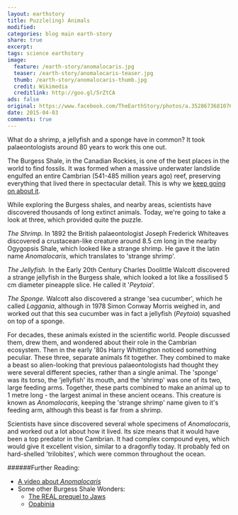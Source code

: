 ```yaml
---
layout: earthstory
title: Puzzle(ing) Animals
modified:
categories: blog main earth-story
share: true
excerpt:
tags: science earthstory
image:
  feature: /earth-story/anomalocaris.jpg
  teaser: /earth-story/anomalocaris-teaser.jpg
  thumb: /earth-story/anomalocaris-thumb.jpg
  credit: Wikimedia
  creditlink: http://goo.gl/5rZtCA
ads: false
original: https://www.facebook.com/TheEarthStory/photos/a.352867368107647.80532.352857924775258/856256574435388/?type=1
date: 2015-04-03
comments: true
---
```


What do a shrimp, a jellyfish and a sponge have in common? It took palaeontologists around 80 years to work this one out.

The Burgess Shale, in the Canadian Rockies, is one of the best places in the world to find fossils. It was formed when a massive underwater landslide engulfed an entire Cambrian (541-485 million years ago) reef, preserving everything that lived there in spectacular detail. This is why we [keep going on about it](http://on.fb.me/Riw7KU
).

While exploring the Burgess shales, and nearby areas, scientists have discovered thousands of long extinct animals. Today, we're going to take a look at three, which provided quite the puzzle.

*The Shrimp.*
In 1892 the British palaeontologist Joseph Frederick Whiteaves discovered a crustacean-like creature around 8.5 cm long in the nearby Ogygopsis Shale, which looked like a strange shrimp. He gave it the latin name *Anomalocaris*, which translates to 'strange shrimp'.

*The Jellyfish.*
In the Early 20th Century Charles Doolittle Walcott discovered a strange jellyfish in the Burgess shale, which looked a lot like a fossilised 5 cm diameter pineapple slice. He called it '*Peytoia*'.

*The Sponge.*
Walcott also discovered a strange 'sea cucumber', which he called *Laggania*, although in 1978 Simon Conway Morris weighed in, and worked out that this sea cucumber was in fact a jellyfish (*Peytoia*) squashed on top of a sponge.

For decades, these animals existed in the scientific world. People discussed them, drew them, and wondered about their role in the Cambrian ecosystem. Then in the early '80s Harry Whittington noticed something peculiar. These three, separate animals fit together. They combined to make a beast so alien-looking that previous palaeontologists had thought they were several different species, rather than a single animal. The 'sponge' was its torso, the 'jellyfish' its mouth, and the 'shrimp' was one of its two, large feeding arms. Together, these parts combined to make an animal up to 1 metre long - the largest animal in these ancient oceans. This creature is known as *Anomalocaris*, keeping the 'strange shrimp' name given to it's feeding arm, although this beast is far from a shrimp.

Scientists have since discovered several whole specimens of *Anomalocaris*, and worked out a lot about how it lived. Its size means that it would have been a top predator in the Cambrian. It had complex compound eyes, which would give it excellent vision, similar to a dragonfly today. It probably fed on hard-shelled 'trilobites', which were common throughout the ocean.

######Further Reading:
* [A video about *Anomalocaris*](http://goo.gl/F7kMO1)
* Some other Burgess Shale Wonders:
  * [The REAL prequel to Jaws](http://goo.gl/gVGUbT)
  * [Opabinia](http://goo.gl/W7rhNL)
